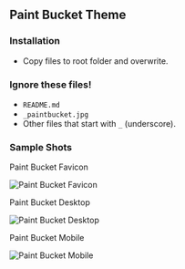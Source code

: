 ## Paint Bucket Theme

### Installation

- Copy files to root folder and overwrite.  

### Ignore these files!

- `README.md`
- `_paintbucket.jpg`
- Other files that start with `_` (underscore).

### Sample Shots

Paint Bucket Favicon

![Paint Bucket Favicon](https://raw.github.com/dataduke/jekyll-wikibox/master/_themes/paintpucket/_paintbucket-favicon.png)

Paint Bucket Desktop

![Paint Bucket Desktop](https://github.com/dataduke/jekyll-wikibox/raw/master/_themes/paintpucket/_paintbucket.jpg)

Paint Bucket Mobile

![Paint Bucket Mobile](https://github.com/dataduke/jekyll-wikibox/raw/master/_themes/paintpucket/_paintbucket-mobile.jpg)
